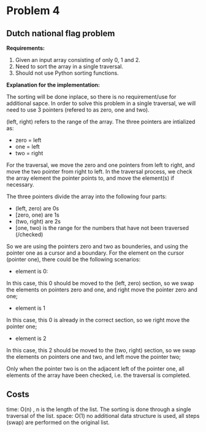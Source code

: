 # Problem 4

## Dutch national flag problem

**Requirements:**

1. Given an input array consisting of only 0, 1 and 2.
2. Need to sort the array in a single traversal.
3. Should not use Python sorting functions.

**Explanation for the implementation:**

The sorting will be done inplace, so there is no requirement/use for additional sapce. In order to solve this problem in a single traversal, we will need to use 3 pointers (refered to as zero, one and two).

(left, right) refers to the range of the array. The three pointers are intialized as:

- zero = left
- one = left
- two = right

For the traversal, we move the zero and one pointers from left to right, and move the two pointer from right to left. In the traversal process, we check the array element the pointer points to, and move the element(s) if necessary.

The three pointers divide the array into the following four parts:

- (left, zero) are 0s
- [zero, one) are 1s
- (two, right) are 2s
- [one, two) is the range for the numbers that have not been traversed (/checked)

So we are using the pointers zero and two as bounderies, and using the pointer one as a cursor and a boundary. For the element on the cursor (pointer one), there could be the following scenarios:

- element is 0:

In this case, this 0 should be moved to the (left, zero) section, so we swap the elements on pointers zero and one, and right move the pointer zero and one;

- element is 1

In this case, this 0 is already in the correct section, so we right move the pointer one;

- element is 2

In this case, this 2 should be moved to the (two, right) section, so we swap the elements on pointers one and two, and left move the pointer two;

Only when the pointer two is on the adjacent left of the pointer one, all elements of the array have been checked, i.e. the traversal is completed.

## Costs

time: O(n) , n is the length of the list. The sorting is done through a single traversal of the list.
space: O(1) no additional data structure is used, all steps (swap) are performed on the original list.
